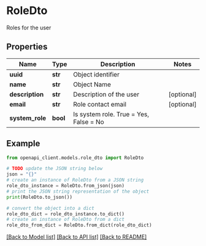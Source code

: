 # RoleDto

Roles for the user

## Properties

Name | Type | Description | Notes
------------ | ------------- | ------------- | -------------
**uuid** | **str** | Object identifier | 
**name** | **str** | Object Name | 
**description** | **str** | Description of the user | [optional] 
**email** | **str** | Role contact email | [optional] 
**system_role** | **bool** | Is system role. True &#x3D; Yes, False &#x3D; No | 

## Example

```python
from openapi_client.models.role_dto import RoleDto

# TODO update the JSON string below
json = "{}"
# create an instance of RoleDto from a JSON string
role_dto_instance = RoleDto.from_json(json)
# print the JSON string representation of the object
print(RoleDto.to_json())

# convert the object into a dict
role_dto_dict = role_dto_instance.to_dict()
# create an instance of RoleDto from a dict
role_dto_from_dict = RoleDto.from_dict(role_dto_dict)
```
[[Back to Model list]](../README.md#documentation-for-models) [[Back to API list]](../README.md#documentation-for-api-endpoints) [[Back to README]](../README.md)


